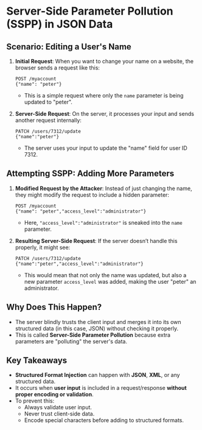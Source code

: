 
# Server-Side Parameter Pollution (SSPP) in JSON Data

## Scenario: Editing a User's Name

1. **Initial Request**: When you want to change your name on a website, the browser sends a request like this:
   ```
   POST /myaccount
   {"name": "peter"}
   ```
   - This is a simple request where only the `name` parameter is being updated to "peter".
   
2. **Server-Side Request**: On the server, it processes your input and sends another request internally:
   ```
   PATCH /users/7312/update
   {"name":"peter"}
   ```
   - The server uses your input to update the "name" field for user ID 7312.

## Attempting SSPP: Adding More Parameters

1. **Modified Request by the Attacker**: Instead of just changing the name, they might modify the request to include a hidden parameter:
   ```
   POST /myaccount
   {"name": "peter","access_level":"administrator"}
   ```
   - Here, `"access_level":"administrator"` is sneaked into the `name` parameter.

2. **Resulting Server-Side Request**: If the server doesn’t handle this properly, it might see:
   ```
   PATCH /users/7312/update
   {"name":"peter","access_level":"administrator"}
   ```
   - This would mean that not only the name was updated, but also a new parameter `access_level` was added, making the user "peter" an administrator.

## Why Does This Happen?
- The server blindly trusts the client input and merges it into its own structured data (in this case, JSON) without checking it properly.
- This is called **Server-Side Parameter Pollution** because extra parameters are "polluting" the server's data.

## Key Takeaways
- **Structured Format Injection** can happen with **JSON**, **XML**, or any structured data.
- It occurs when **user input** is included in a request/response **without proper encoding or validation**.
- To prevent this:
  - Always validate user input.
  - Never trust client-side data.
  - Encode special characters before adding to structured formats.
